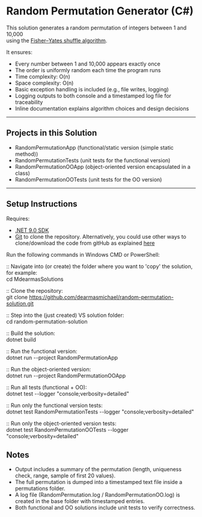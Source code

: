 # Random Permutation Generator (C#)

This solution generates a random permutation of integers between 1 and 10,000  
using the [Fisher–Yates shuffle algorithm](https://en.wikipedia.org/wiki/Fisher%E2%80%93Yates_shuffle).  

It ensures:
- Every number between 1 and 10,000 appears exactly once
- The order is uniformly random each time the program runs
- Time complexity: O(n)
- Space complexity: O(n)
- Basic exception handling is included (e.g., file writes, logging)
- Logging outputs to both console and a timestamped log file for traceability
- Inline documentation explains algorithm choices and design decisions

---

## Projects in this Solution

- RandomPermutationApp (functional/static version (simple static method))
- RandomPermutationTests (unit tests for the functional version)
- RandomPermutationOOApp (object-oriented version encapsulated in a class)
- RandomPermutationOOTests (unit tests for the OO version)

---

## Setup Instructions

Requires:
- [.NET 9.0 SDK](https://dotnet.microsoft.com/download)  
- [Git](https://git-scm.com/downloads) to clone the repository. Alternatively, you could use other ways to clone/download the code from gitHub as explained [here](https://www.youtube.com/watch?v=ZFFtMyOFPe8)  

Run the following commands in Windows CMD or PowerShell:

:: Navigate into (or create) the folder where you want to 'copy' the solution, for example:  
cd MdearmasSolutions

:: Clone the repository:  
git clone https://github.com/dearmasmichael/random-permutation-solution.git

:: Step into the (just created) VS solution folder:  
cd random-permutation-solution 

:: Build the solution:  
dotnet build

:: Run the functional version:  
dotnet run --project RandomPermutationApp

:: Run the object-oriented version:  
dotnet run --project RandomPermutationOOApp

:: Run all tests (functional + OO):  
dotnet test --logger "console;verbosity=detailed"

:: Run only the functional version tests:  
dotnet test RandomPermutationTests --logger "console;verbosity=detailed"

:: Run only the object-oriented version tests:  
dotnet test RandomPermutationOOTests --logger "console;verbosity=detailed"

## Notes

- Output includes a summary of the permutation (length, uniqueness check, range, sample of first 20 values).
- The full permutation is dumped into a timestamped text file inside a permutations folder.
- A log file (RandomPermutation.log / RandomPermutationOO.log) is created in the base folder with timestamped entries.
- Both functional and OO solutions include unit tests to verify correctness.

